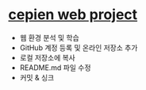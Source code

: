 # [cepien web project](http"//cepien.github.io)
- 웹 환경 분석 및 학습
- GitHub 계정 등록 및 온라인 저장소 추가
- 로컬 저장소에 복사
- README.md 파일 수정
- 커밋 & 싱크